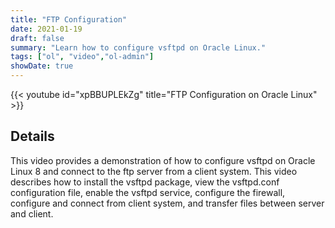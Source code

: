 ```yaml
---
title: "FTP Configuration"
date: 2021-01-19
draft: false
summary: "Learn how to configure vsftpd on Oracle Linux."
tags: ["ol", "video","ol-admin"]
showDate: true
---
```


{{< youtube id="xpBBUPLEkZg" title="FTP Configuration on Oracle Linux" >}}

## Details

This video provides a demonstration of how to configure vsftpd on Oracle Linux 8 and connect to the ftp server from a client system. This video describes how to install the vsftpd package, view the vsftpd.conf configuration file, enable the vsftpd service, configure the firewall, configure and connect from client system, and transfer files between server and client.
